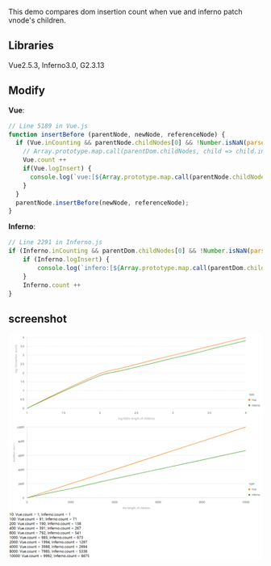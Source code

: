This demo compares dom insertion count when vue and inferno patch vnode's children.

## Libraries

Vue2.5.3, Inferno3.0, G2.3.13

## Modify

**Vue**:

```javascript
// Line 5189 in Vue.js
function insertBefore (parentNode, newNode, referenceNode) {
  if (Vue.inCounting && parentNode.childNodes[0] && !Number.isNaN(parseInt(parentNode.childNodes[0].innerHTML))) {
    // Array.prototype.map.call(parentDom.childNodes, child => child.innerHTML).join(',')
    Vue.count ++
    if(Vue.logInsert) {
      console.log(`vue:[${Array.prototype.map.call(parentNode.childNodes, child => parseInt(child.innerHTML)).join(',')}]`)
    }
  }
  parentNode.insertBefore(newNode, referenceNode);
}
```

**Inferno**:

```javascript
// Line 2291 in Inferno.js
if (Inferno.inCounting && parentDom.childNodes[0] && !Number.isNaN(parseInt(parentDom.childNodes[0].innerHTML))) {
    if (Inferno.logInsert) {
        console.log(`infero:[${Array.prototype.map.call(parentDom.childNodes, child => child.innerHTML).join(',')}]`)
    }
    Inferno.count ++
}
```

## screenshot

![result result](https://github.com/yuanhan1890/dom-insertion/blob/master/screenshot.png)